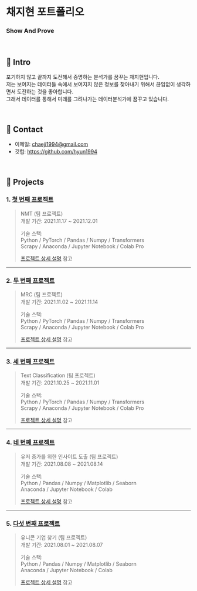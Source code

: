 # 채지현 포트폴리오
### Show And Prove

</br>

## :pushpin: Intro
포기하지 않고 끝까지 도전해서 증명하는 분석가를 꿈꾸는 채지현입니다.   
저는 보여지는 데이터들 속에서 보여지지 않은 정보를 찾아내기 위해서 끊임없이 생각하면서 도전하는 것을 좋아합니다.   
그래서 데이터를 통해서 미래를 그려나가는 데이터분석가에 꿈꾸고 있습니다.

</br>

## :pushpin: Contact
- 이메일: chaeji1994@gmail.com
- 깃헙: https://github.com/hyun1994

</br>

## :pushpin: Projects
### 1. [첫 번째 프로젝트](https://github.com/hyun1994/GoormNLP/tree/main/NMT)
>NMT (팀 프로젝트)  
>개발 기간: 2021.11.17 ~ 2021.12.01  
>  
>기술 스택:  
>Python / PyTorch / Pandas / Numpy / Transformers  
>Scrapy / Anaconda / Jupyter Notebook / Colab Pro
>  
>[프로젝트 상세 설명](https://github.com/hyun1994/GoormNLP/tree/main/NMT) 참고

---

### 2. [두 번째 프로젝트](https://github.com/hyun1994/GoormNLP/tree/main/mrc)
>MRC  (팀 프로젝트)  
>개발 기간: 2021.11.02 ~ 2021.11.14  
>  
>기술 스택:  
>Python / PyTorch / Pandas / Numpy / Transformers  
>Scrapy / Anaconda / Jupyter Notebook / Colab Pro
>  
>[프로젝트 상세 설명](https://github.com/hyun1994/GoormNLP/tree/main/mrc) 참고

---

### 3. [세 번째 프로젝트](https://github.com/hyun1994/GoormNLP/tree/main/Textclassification)
>Text Classification  (팀 프로젝트)  
>개발 기간: 2021.10.25 ~ 2021.11.01  
>  
>기술 스택:  
>Python / PyTorch / Pandas / Numpy / Transformers  
>Scrapy / Anaconda / Jupyter Notebook / Colab Pro
>  
>[프로젝트 상세 설명](https://github.com/hyun1994/GoormNLP/tree/main/Textclassification) 참고

---

### 4. [네 번째 프로젝트](https://github.com/hyun1994/team3_wanted_onboarding/tree/master/Week2_%EC%B1%84%EC%A7%80%ED%98%84)
>유저 증가를 위한 인사이트 도출  (팀 프로젝트)  
>개발 기간: 2021.08.08 ~ 2021.08.14  
>  
>기술 스택:  
>Python / Pandas / Numpy / Matplotlib / Seaborn   
>Anaconda / Jupyter Notebook / Colab
>  
>[프로젝트 상세 설명](https://github.com/hyun1994/team3_wanted_onboarding/tree/master/Week2_%EC%B1%84%EC%A7%80%ED%98%84) 참고

---

### 5. [다섯 번째 프로젝트](https://github.com/hyun1994/team3_wanted_onboarding_2nd/tree/master/Week1_%EC%B1%84%EC%A7%80%ED%98%84)
>유니콘 기업 찾기  (팀 프로젝트)  
>개발 기간: 2021.08.01 ~ 2021.08.07  
>  
>기술 스택:  
>Python / Pandas / Numpy / Matplotlib / Seaborn   
>Anaconda / Jupyter Notebook / Colab
> 
>[프로젝트 상세 설명](https://github.com/hyun1994/team3_wanted_onboarding_2nd/tree/master/Week1_%EC%B1%84%EC%A7%80%ED%98%84) 참고
